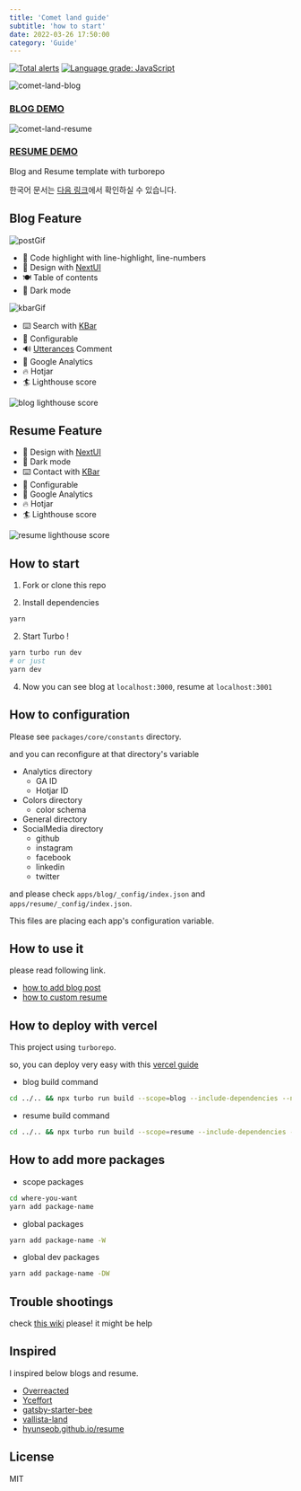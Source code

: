 ```yaml
---
title: 'Comet land guide'
subtitle: 'how to start'
date: 2022-03-26 17:50:00
category: 'Guide'
---
```


[![Total alerts](https://img.shields.io/lgtm/alerts/g/hyesungoh/comet-land.svg?logo=lgtm&logoWidth=18)](https://lgtm.com/projects/g/hyesungoh/comet-land/alerts/) [![Language grade: JavaScript](https://img.shields.io/lgtm/grade/javascript/g/hyesungoh/comet-land.svg?logo=lgtm&logoWidth=18)](https://lgtm.com/projects/g/hyesungoh/comet-land/context:javascript)

![comet-land-blog](https://user-images.githubusercontent.com/26461307/159371599-95b2acd5-e5eb-482c-9ead-d8f601f034b5.png)

### [BLOG DEMO](https://comet-land-blog.vercel.app/)

![comet-land-resume](https://user-images.githubusercontent.com/26461307/160653172-c56a3b64-dfa9-4708-bf95-fca2fff47964.png)

### [RESUME DEMO](https://comet-land-resume.vercel.app/)

Blog and Resume template with turborepo

한국어 문서는 [다음 링크](https://github.com/hyesungoh/hyesungoh-land/tree/main/_docs/ko-readme.md)에서 확인하실 수 있습니다.

## Blog Feature

![postGif](https://user-images.githubusercontent.com/26461307/159372336-e42c1a9c-9915-4d05-9e51-4882d681dc80.gif)

- 👔 Code highlight with line-highlight, line-numbers
- 🎨 Design with [NextUI](https://nextui.org/)
- 🍽 Table of contents
- 🎩 Dark mode

![kbarGif](https://user-images.githubusercontent.com/26461307/159372344-d628b817-d7f5-4322-813e-3468a62e79d6.gif)

- ⌨️ Search with [KBar](https://kbar.vercel.app/)
- 🔨 Configurable
- 🔊 [Utterances](https://utteranc.es/) Comment
- 🔭 Google Analytics
- 🔥 Hotjar
- 🏄 Lighthouse score

![blog lighthouse score](https://user-images.githubusercontent.com/26461307/161536154-b85caf9f-0f73-4224-a1e7-540723916ff7.gif)

## Resume Feature

- 🎨 Design with [NextUI](https://nextui.org/)
- 🎩 Dark mode
- ⌨️ Contact with [KBar](https://kbar.vercel.app/)
- 🔨 Configurable
- 🔭 Google Analytics
- 🔥 Hotjar
- 🏄 Lighthouse score

![resume lighthouse score](https://user-images.githubusercontent.com/26461307/161536162-63278484-ca52-42ed-89d4-951cd31e42c1.gif)

## How to start

1. Fork or clone this repo

2. Install dependencies

```bash
yarn
```

2. Start Turbo !

```bash
yarn turbo run dev
# or just
yarn dev
```

4. Now you can see blog at `localhost:3000`, resume at `localhost:3001`

## How to configuration

Please see `packages/core/constants` directory.

and you can reconfigure at that directory's variable

- Analytics directory
  - GA ID
  - Hotjar ID
- Colors directory
  - color schema
- General directory
- SocialMedia directory
  - github
  - instagram
  - facebook
  - linkedin
  - twitter

and please check `apps/blog/_config/index.json` and `apps/resume/_config/index.json`.

This files are placing each app's configuration variable.

## How to use it

please read following link.

- [how to add blog post](https://github.com/hyesungoh/hyesungoh-land/tree/main/_docs/en-blog.md)
- [how to custom resume](https://github.com/hyesungoh/hyesungoh-land/tree/main/_docs/en-resume.md)

## How to deploy with vercel

This project using `turborepo`.

so, you can deploy very easy with this [vercel guide](https://vercel.com/docs/concepts/git/monorepos#turborepo)

- blog build command

```bash
cd ../.. && npx turbo run build --scope=blog --include-dependencies --no-deps
```

- resume build command

```bash
cd ../.. && npx turbo run build --scope=resume --include-dependencies --no-deps
```

## How to add more packages

- scope packages

```bash
cd where-you-want
yarn add package-name
```

- global packages

```bash
yarn add package-name -W
```

- global dev packages

```bash
yarn add package-name -DW
```

## Trouble shootings

check [this wiki](https://github.com/hyesungoh/comet-land/wiki/Trouble-Shooting) please! it might be help

## Inspired

I inspired below blogs and resume.

- [Overreacted](https://overreacted.io/)
- [Yceffort](https://yceffort.kr/)
- [gatsby-starter-bee](https://gatsby-starter-bee.netlify.app/)
- [vallista-land](https://vallista.kr/)
- [hyunseob.github.io/resume](https://hyunseob.github.io/resume/)

## License

MIT
